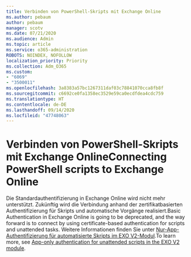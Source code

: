 ```yaml
---
title: Verbinden von PowerShell-Skripts mit Exchange Online
ms.author: pebaum
author: pebaum
manager: scotv
ms.date: 07/21/2020
ms.audience: Admin
ms.topic: article
ms.service: o365-administration
ROBOTS: NOINDEX, NOFOLLOW
localization_priority: Priority
ms.collection: Adm_O365
ms.custom:
- "6069"
- "3500011"
ms.openlocfilehash: 3a8383a57bc1267311daf03c78841070cca8fb8f
ms.sourcegitcommit: c6692ce0fa1358ec3529e59ca0ecdfdea4cdc759
ms.translationtype: HT
ms.contentlocale: de-DE
ms.lasthandoff: 09/14/2020
ms.locfileid: "47748063"
---
```

# <a name="connecting-powershell-scripts-to-exchange-online"></a><span data-ttu-id="ca50a-102">Verbinden von PowerShell-Skripts mit Exchange Online</span><span class="sxs-lookup"><span data-stu-id="ca50a-102">Connecting PowerShell scripts to Exchange Online</span></span>

<span data-ttu-id="ca50a-103">Die Standardauthentifizierung in Exchange Online wird nicht mehr unterstützt. Zukünftig wird die Verbindung anhand der zertifikatbasierten Authentifizierung für Skripts und automatische Vorgänge realisiert.</span><span class="sxs-lookup"><span data-stu-id="ca50a-103">Basic Authentication in Exchange Online is going to be deprecated, and the way forward is to connect by using certificate-based authentication for scripts and unattended tasks.</span></span> <span data-ttu-id="ca50a-104">Weitere Informationen finden Sie unter [Nur-App-Authentifizierung für automatisierte Skripts im EXO V2-Modul](https://docs.microsoft.com/powershell/exchange/app-only-auth-powershell-v2).</span><span class="sxs-lookup"><span data-stu-id="ca50a-104">To learn more, see [App-only authentication for unattended scripts in the EXO V2 module](https://docs.microsoft.com/powershell/exchange/app-only-auth-powershell-v2).</span></span>